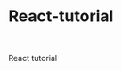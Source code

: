 # React-tutorial

[![<CircleCI>](https://circleci.com/gh/LeeJehwan/React-tutorial.svg?style=svg)](https://app.circleci.com/pipelines/github/LeeJehwan/React-tutorial)
![<Languages>](https://img.shields.io/github/languages/count/LeeJehwan/React-tutorial)
![<TopLanguages>](https://img.shields.io/github/languages/top/LeeJehwan/React-tutorial)
![<LastCommit>](https://img.shields.io/github/last-commit/LeeJehwan/React-tutorial)

React tutorial

